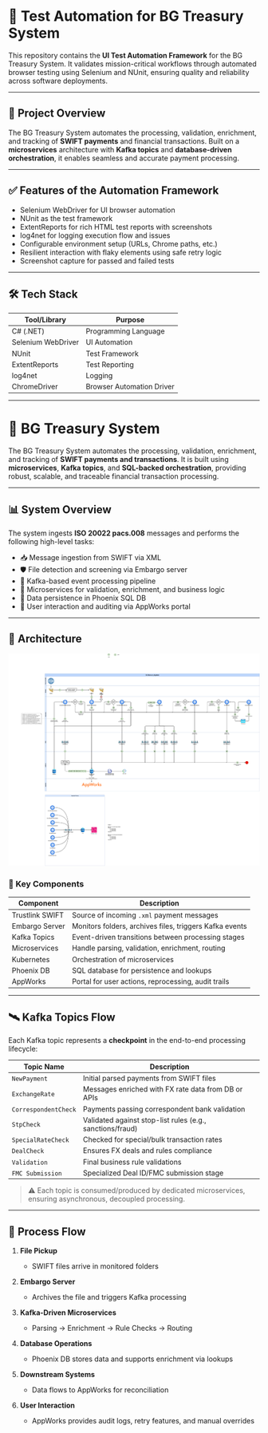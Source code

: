 # 🧪 Test Automation for BG Treasury System

This repository contains the **UI Test Automation Framework** for the BG Treasury System. It validates mission-critical workflows through automated browser testing using Selenium and NUnit, ensuring quality and reliability across software deployments.

---

## 📌 Project Overview

The BG Treasury System automates the processing, validation, enrichment, and tracking of **SWIFT payments** and financial transactions. Built on a **microservices** architecture with **Kafka topics** and **database-driven orchestration**, it enables seamless and accurate payment processing.

---

## ✅ Features of the Automation Framework

- Selenium WebDriver for UI browser automation
- NUnit as the test framework
- ExtentReports for rich HTML test reports with screenshots
- log4net for logging execution flow and issues
- Configurable environment setup (URLs, Chrome paths, etc.)
- Resilient interaction with flaky elements using safe retry logic
- Screenshot capture for passed and failed tests

---

## 🛠 Tech Stack

| Tool/Library       | Purpose                   |
| ------------------ | ------------------------- |
| C# (.NET)          | Programming Language      |
| Selenium WebDriver | UI Automation             |
| NUnit              | Test Framework            |
| ExtentReports      | Test Reporting            |
| log4net            | Logging                   |
| ChromeDriver       | Browser Automation Driver |

---

# 💼 BG Treasury System

The BG Treasury System automates the processing, validation, enrichment, and tracking of **SWIFT payments and transactions**. It is built using **microservices**, **Kafka topics**, and **SQL-backed orchestration**, providing robust, scalable, and traceable financial transaction processing.

---

## 📊 System Overview

The system ingests **ISO 20022 pacs.008** messages and performs the following high-level tasks:

- 📥 Message ingestion from SWIFT via XML
- 🛡 File detection and screening via Embargo server
- 🔄 Kafka-based event processing pipeline
- 🧠 Microservices for validation, enrichment, and business logic
- 💾 Data persistence in Phoenix SQL DB
- 👤 User interaction and auditing via AppWorks portal

---

## 🧩 Architecture
![BG Treasury Architecture](docs/architecture.png)

### 🔑 Key Components

| Component       | Description                                             |
| --------------- | ------------------------------------------------------- |
| Trustlink SWIFT | Source of incoming `.xml` payment messages            |
| Embargo Server  | Monitors folders, archives files, triggers Kafka events |
| Kafka Topics    | Event-driven transitions between processing stages      |
| Microservices   | Handle parsing, validation, enrichment, routing         |
| Kubernetes      | Orchestration of microservices                          |
| Phoenix DB      | SQL database for persistence and lookups                |
| AppWorks        | Portal for user actions, reprocessing, audit trails     |

---

## 🛰 Kafka Topics Flow

Each Kafka topic represents a **checkpoint** in the end-to-end processing lifecycle:

| Topic Name             | Description                                               |
| ---------------------- | --------------------------------------------------------- |
| `NewPayment`         | Initial parsed payments from SWIFT files                  |
| `ExchangeRate`       | Messages enriched with FX rate data from DB or APIs       |
| `CorrespondentCheck` | Payments passing correspondent bank validation            |
| `StpCheck`           | Validated against stop-list rules (e.g., sanctions/fraud) |
| `SpecialRateCheck`   | Checked for special/bulk transaction rates                |
| `DealCheck`          | Ensures FX deals and rules compliance                     |
| `Validation`         | Final business rule validations                           |
| `FMC Submission`     | Specialized Deal ID/FMC submission stage                  |

> ⚠️ Each topic is consumed/produced by dedicated microservices, ensuring asynchronous, decoupled processing.

---

## 🔁 Process Flow

1. **File Pickup**

   - SWIFT files arrive in monitored folders
2. **Embargo Server**

   - Archives the file and triggers Kafka processing
3. **Kafka-Driven Microservices**

   - Parsing → Enrichment → Rule Checks → Routing
4. **Database Operations**

   - Phoenix DB stores data and supports enrichment via lookups
5. **Downstream Systems**

   - Data flows to AppWorks for reconciliation
6. **User Interaction**

   - AppWorks provides audit logs, retry features, and manual overrides
